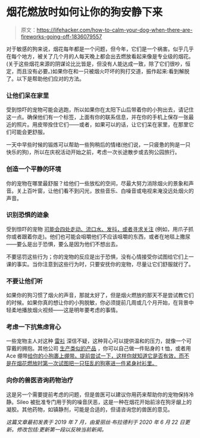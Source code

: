 # 烟花燃放时如何让你的狗安静下来

> 原文：<https://lifehacker.com/how-to-calm-your-dog-when-there-are-fireworks-going-off-1836079557>

对于敏感的狗来说，烟花每年都是一个问题，但今年，它们是一个祸害。似乎几乎在每个地方，被关了几个月的人每天晚上都会出去燃放看起来像是专业级的烟花。(关于这些烟花来源的阴谋论比比皆是，但没有人能达成一致，除了它们很吵，恒定，而且没有必要。)如果你在和一只被烟火吓坏的狗打交道，振作起来:看到解脱了。以下是帮助他们应对的方法。



### 让他们呆在家里

受到惊吓的宠物可能会逃跑，所以如果你在太阳下山后带着你的小狗出去，请记住这一点。确保他们有一个标签，上面有你的联系信息，并在你的手机上保存一张最近的照片。用皮带拴住它们——或者，如果可以的话，让它们呆在家里，在那里它们可能会更舒服。

一天中早些时候的锻炼可以帮助一些狗稍后的情绪(他们说，一只疲惫的狗是一只快乐的狗)，所以在庆祝活动开始之前，考虑一次长途散步或去狗公园旅行。

### 创造一个平静的环境

你的宠物在哪里最舒服？给他们一些放松的空间，尽最大努力消除烟火的景象和声音。关上百叶窗，让他们看不到闪光，放些音乐、白噪音或电视来淹没远处烟火的声音。

### 识别恐惧的迹象

受到惊吓的宠物 [可能会四处走动、流口水、发抖，或者寻求关注](https://www.vin.com/apputil/project/defaultadv1.aspx?pId=17256&SAId=1&catId=93505&id=4952947&ind=88&objTypeID=1007) (例如，用爪子抓你或者跟着你走)。他们也可能会咀嚼他们不应该咀嚼的东西，或者在地毯上撒尿——要么是出于恐惧，要么是因为他们不想出去。

不要惩罚这些行为；你的宠物的反应是出于恐惧，没有心情接受你试图给它们上一课的事实。当你注意到这些行为时，只要安抚你的宠物，尽量让它们舒服就行了。

### 不要让他们听

如果你的狗习惯了烟火的声音，那就太好了，但是烟火燃放的那天不是尝试教它们的时候。如果你真的想让你的小狗脱敏，你必须提前几周或几个月开始，在背景中轻柔地播放烟火视频——这是明年要考虑的事情。

### 考虑一下抗焦虑背心

一些宠物主人对这种 [雷衫](https://www.thundershirt.com/) 深信不疑，这种背心可以提供温和的压力，就像一个可穿戴的拥抱。其他公司 [生产类似的产品](https://petlifetoday.com/best-dog-anxiety-vests/) ，你可以自己做一件贴身的 t 恤，或者用 Ace 绷带[给你的小狗裹上绷带。提前尝试一下，这样你就知道它是否有效，而不是在烟花燃放时第一次试图把一只狂乱的狗塞进一件紧身衬衫里。](https://www.k9ofmine.com/diy-thundershirt/)

### 向你的兽医咨询药物治疗

这是另一个需要提前考虑的问题，但是兽医可以建议你用药来帮助你的宠物保持冷静。Sileo 被批准专门用于狗的噪音厌恶，这是一种在烟花开始前涂在狗牙龈上的凝胶。其他药物，如镇静剂，可能是合适的，但请咨询您的兽医的意见。

*这篇文章最初发表于 2019 年 7 月，由爱丽丝·布拉德利于 2020 年 6 月 22 日更新。修改包括:更新第一段以反映当前新闻。*